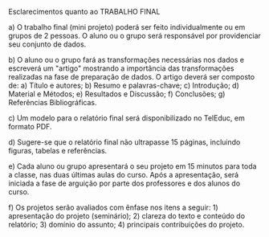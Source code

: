 Esclarecimentos quanto ao TRABALHO FINAL

a) O trabalho final (mini projeto) poderá ser feito individualmente ou em grupos de 2 pessoas. O aluno ou o grupo será responsável por providenciar seu conjunto de dados.

b) O aluno ou o grupo fará as transformações necessárias nos dados e escreverá um "artigo" mostrando a importância das transformações realizadas na fase de preparação de dados. O artigo deverá ser composto de: a) Título e autores; b) Resumo e palavras-chave; c) Introdução; d) Material e Métodos; e) Resultados e Discussão; f) Conclusões; g) Referências Bibliográficas.

c) Um modelo para o relatório final será disponibilizado no TelEduc, em formato PDF.

d) Sugere-se que o relatório final não ultrapasse 15 páginas, incluindo figuras, tabelas e referências.

e) Cada aluno ou grupo apresentará o seu projeto em 15 minutos para toda a classe, nas duas últimas aulas do curso. Após a apresentação, será iniciada a fase de arguição por parte dos professores e dos alunos do curso.

f) Os projetos serão avaliados com ênfase nos itens a seguir: 1)  apresentação do projeto (seminário); 2) clareza do texto e conteúdo do relatório; 3) domínio do assunto; 4) principais contribuições do projeto.
